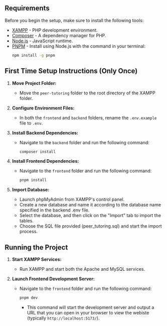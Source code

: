 ## Requirements

Before you begin the setup, make sure to install the following tools:

- [XAMPP](https://www.apachefriends.org/index.html) - PHP development environment.
- [Composer](https://getcomposer.org/) - A dependency manager for PHP.
- [Node.js](https://nodejs.org/en/) - JavaScript runtime.
- [PNPM](https://pnpm.io/) - Install using Node.js with the command in your terminal:
  ```bash
  npm install -g pnpm
  ```

## First Time Setup Instructions (Only Once)

1. **Move Project Folder:**

   - Move the `peer-tutoring` folder to the root directory of the XAMPP folder.

2. **Configure Environment Files:**

   - In both the `frontend` and `backend` folders, rename the `.env.example` file to `.env`.

3. **Install Backend Dependencies:**

   - Navigate to the `backend` folder and run the following command:
     ```bash
     composer install
     ```

4. **Install Frontend Dependencies:**
   - Navigate to the `frontend` folder and run the following command:
     ```bash
     pnpm install
     ```
5. **Import Database:**
   - Launch phpMyAdmin from XAMPP's control panel.
   - Create a new database and name it according to the database name specified in the backend .env file.
   - Select the database, and then click on the "Import" tab to import the tables.
   - Choose the SQL file provided (peer_tutoring.sql) and start the import process.

## Running the Project

1. **Start XAMPP Services:**

   - Run XAMPP and start both the Apache and MySQL services.

2. **Launch Frontend Development Server:**
   - Navigate to the `frontend` folder and run the following command:
     ```bash
     pnpm dev
     ```
     - This command will start the development server and output a URL that you can open in your browser to view the webiste (typically `http://localhost:5173/`).
